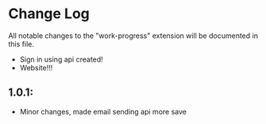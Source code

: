 # Change Log

All notable changes to the "work-progress" extension will be documented in this file.
 
- Sign in using api created!
- Website!!!
## 1.0.1:

- Minor changes, made email sending api more save